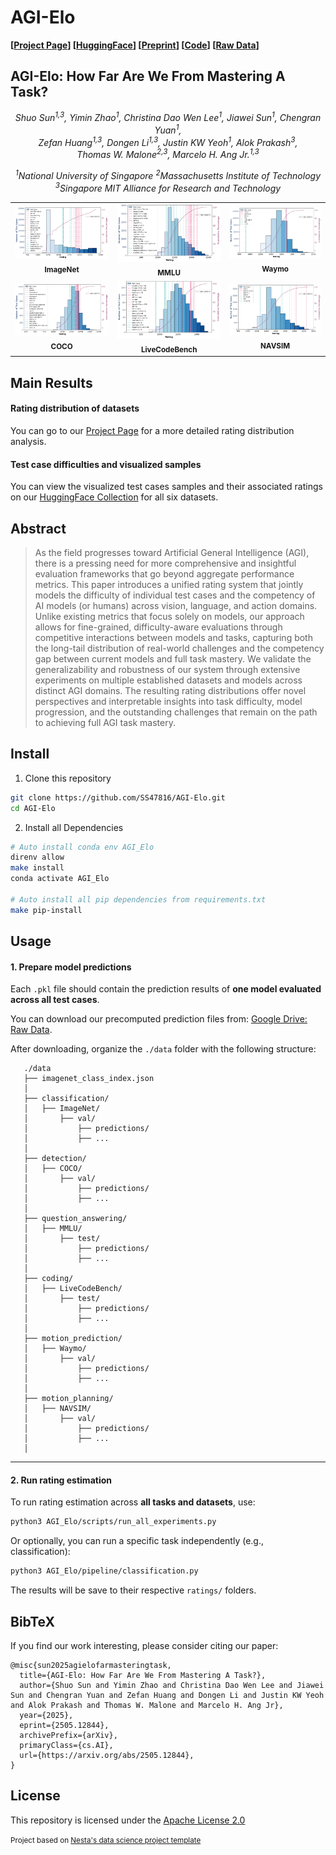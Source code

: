 # AGI-Elo

**[[Project Page](https://ss47816.github.io/AGI-Elo/)] [[HuggingFace](https://huggingface.co/collections/ztony0712/agi-elo-6825d88e9587700e9dd41b12)] [[Preprint](https://arxiv.org/abs/2505.12844)] [[Code](https://github.com/SS47816/AGI-Elo)] [[Raw Data](https://drive.google.com/drive/folders/1Wpgeh6_FH-DRiPPVqbJYI3wTGNB4lbwk?usp=sharing)]**

## AGI-Elo: How Far Are We From Mastering A Task?

<!-- #### Quantifying Progress Toward Task Mastery with Elo Ratings -->

<div align="center">

_Shuo Sun<sup>1,3</sup>, Yimin Zhao<sup>1</sup>, Christina Dao Wen Lee<sup>1</sup>, Jiawei Sun<sup>1</sup>, Chengran Yuan<sup>1</sup>,<br>
Zefan Huang<sup>1,3</sup>, Dongen Li<sup>1,3</sup>, Justin KW Yeoh<sup>1</sup>, Alok Prakash<sup>3</sup>,<br>
Thomas W. Malone<sup>2,3</sup>, Marcelo H. Ang Jr.<sup>1,3</sup>_

_<sup>1</sup>National University of Singapore_ _<sup>2</sup>Massachusetts Institute of Technology_<br>
_<sup>3</sup>Singapore MIT Alliance for Research and Technology_

</div>

<!-- ![Alt text](media/agi-elo.png) -->

<div align="center">
  <table>
    <tr>
      <td align="center">
         <img src="media/ImageNet.png" width="220px"><br/>
         <sub><b>ImageNet</sub>
      </td>
      <td align="center">
         <img src="media/MMLU.png" width="220px"><br/>
         <sub><b>MMLU</sub>
      </td>
      <td align="center">
         <img src="media/Waymo.png" width="220px"><br/>
         <sub><b>Waymo</sub>
      </td>
    </tr>
    <tr>
      <td align="center">
         <img src="media/COCO.png" width="220px"><br/>
         <sub><b>COCO</sub>
      </td>
      <td align="center">
         <img src="media/LiveCodeBench.png" width="220px"><br/>
         <sub><b>LiveCodeBench</sub>
      </td>
      <td align="center">
         <img src="media/NAVSIM.png" width="220px"><br/>
         <sub><b>NAVSIM</sub>
      </td>
    </tr>
  </table>
</div>


<!-- <div align="center">
  <table>
    <tr>
      <td align="center">
         <img src="media/ImageNet.png" style="max-width:100%; height:auto;">
         <sub>Image classification: ImageNet</sub>
      </td>
         <td align="center"><img src="media/MMLU.png">
         <sub>Question answering: MMLU</sub>
      </td>
         <td align="center"><img src="media/Waymo.png" style="max-width:100%; height:auto;">
         <sub>Motion prediction: Waymo</sub>
      </td>
    </tr>
    <tr>
      <td align="center">
         <img src="media/COCO.png" style="max-width:100%; height:auto;" style="max-width:100%; height:auto;">
         <sub>Object detection: COCO</sub>
      </td>
      <td align="center">
         <img src="media/LiveCodeBench.png" style="max-width:100%; height:auto;">
         <sub>Code generation: LiveCodeBench</sub>
      </td>
      <td align="center">
         <img src="media/NAVSIM.png" style="max-width:100%; height:auto;">
         <sub>Motion planning: NAVSIM</sub>
      </td>
    </tr>
  </table>
</div> -->

## Main Results

#### Rating distribution of datasets

You can go to our [Project Page](https://ss47816.github.io/AGI-Elo/) for a more detailed rating distribution analysis.

#### Test case difficulties and visualized samples

You can view the visualized test cases samples and their associated ratings on our [HuggingFace Collection](https://huggingface.co/collections/ztony0712/agi-elo-6825d88e9587700e9dd41b12) for all six datasets.

## Abstract

> As the field progresses toward Artificial General Intelligence (AGI), there is a pressing need for more comprehensive and insightful evaluation frameworks that go beyond aggregate performance metrics. This paper introduces a unified rating system that jointly models the difficulty of individual test cases and the competency of AI models (or humans) across vision, language, and action domains. Unlike existing metrics that focus solely on models, our approach allows for fine-grained, difficulty-aware evaluations through competitive interactions between models and tasks, capturing both the long-tail distribution of real-world challenges and the competency gap between current models and full task mastery. We validate the generalizability and robustness of our system through extensive experiments on multiple established datasets and models across distinct AGI domains. The resulting rating distributions offer novel perspectives and interpretable insights into task difficulty, model progression, and the outstanding challenges that remain on the path to achieving full AGI task mastery.

## Install

1. Clone this repository

```bash
git clone https://github.com/SS47816/AGI-Elo.git
cd AGI-Elo
```

2. Install all Dependencies

```bash
# Auto install conda env AGI_Elo
direnv allow
make install
conda activate AGI_Elo

# Auto install all pip dependencies from requirements.txt
make pip-install
```

## Usage

#### 1. Prepare model predictions

Each `.pkl` file should contain the prediction results of **one model evaluated across all test cases**.

You can download our precomputed prediction files from: [Google Drive: Raw Data](https://drive.google.com/drive/folders/1Wpgeh6_FH-DRiPPVqbJYI3wTGNB4lbwk?usp=sharing).

After downloading, organize the `./data` folder with the following structure:

```
   ./data
   ├── imagenet_class_index.json
   │
   ├── classification/
   │   ├── ImageNet/
   │       ├── val/
   │           ├── predictions/
   │           ├── ...
   │
   ├── detection/
   │   ├── COCO/
   │       ├── val/
   │           ├── predictions/
   │           ├── ...
   │
   ├── question_answering/
   │   ├── MMLU/
   │       ├── test/
   │           ├── predictions/
   │           ├── ...
   │
   ├── coding/
   │   ├── LiveCodeBench/
   │       ├── test/
   │           ├── predictions/
   │           ├── ...
   │
   ├── motion_prediction/
   │   ├── Waymo/
   │       ├── val/
   │           ├── predictions/
   │           ├── ...
   │
   ├── motion_planning/
   │   ├── NAVSIM/
   │       ├── val/
   │           ├── predictions/
   │           ├── ...
   │
```

---

#### 2. Run rating estimation

To run rating estimation across **all tasks and datasets**, use:

```bash
python3 AGI_Elo/scripts/run_all_experiments.py
```

Or optionally, you can run a specific task independently (e.g., classification):

```bash
python3 AGI_Elo/pipeline/classification.py
```

The results will be save to their respective `ratings/` folders.

## BibTeX

If you find our work interesting, please consider citing our paper:

    @misc{sun2025agielofarmasteringtask,
      title={AGI-Elo: How Far Are We From Mastering A Task?}, 
      author={Shuo Sun and Yimin Zhao and Christina Dao Wen Lee and Jiawei Sun and Chengran Yuan and Zefan Huang and Dongen Li and Justin KW Yeoh and Alok Prakash and Thomas W. Malone and Marcelo H. Ang Jr},
      year={2025},
      eprint={2505.12844},
      archivePrefix={arXiv},
      primaryClass={cs.AI},
      url={https://arxiv.org/abs/2505.12844}, 
    }

## License

This repository is licensed under the [Apache License 2.0](https://github.com/SS47816/AGI-Elo/blob/main/LICENSE)

<small><p>Project based on <a target="_blank" href="https://github.com/nestauk/ds-cookiecutter">Nesta's data science project template</a>
